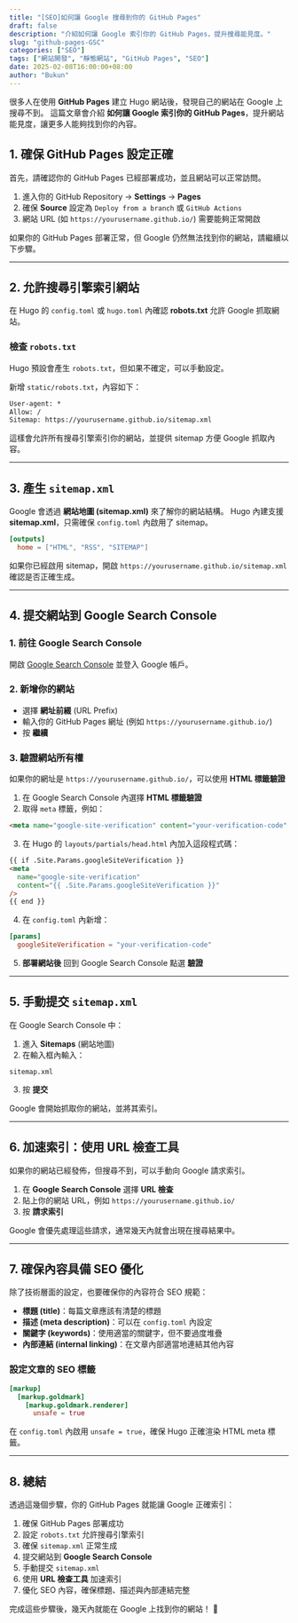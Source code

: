 ```yaml
---
title: "[SEO]如何讓 Google 搜尋到你的 GitHub Pages"
draft: false
description: "介紹如何讓 Google 索引你的 GitHub Pages，提升搜尋能見度。"
slug: "github-pages-GSC"
categories: ["SEO"]
tags: ["網站開發", "靜態網站", "GitHub Pages", "SEO"]
date: 2025-02-08T16:00:00+08:00
author: "Bukun"
---
```


很多人在使用 **GitHub Pages** 建立 Hugo 網站後，發現自己的網站在 Google 上搜尋不到。
這篇文章會介紹 **如何讓 Google 索引你的 GitHub Pages**，提升網站能見度，讓更多人能夠找到你的內容。

## 1. 確保 GitHub Pages 設定正確

首先，請確認你的 GitHub Pages 已經部署成功，並且網站可以正常訪問。

1. 進入你的 GitHub Repository → **Settings** → **Pages**
2. 確保 **Source** 設定為 `Deploy from a branch` 或 `GitHub Actions`
3. 網站 URL (如 `https://yourusername.github.io/`) 需要能夠正常開啟

如果你的 GitHub Pages 部署正常，但 Google 仍然無法找到你的網站，請繼續以下步驟。

---

## 2. 允許搜尋引擎索引網站

在 Hugo 的 `config.toml` 或 `hugo.toml` 內確認 **robots.txt** 允許 Google 抓取網站。

### **檢查 `robots.txt`**

Hugo 預設會產生 `robots.txt`，但如果不確定，可以手動設定。

新增 `static/robots.txt`，內容如下：

```txt
User-agent: *
Allow: /
Sitemap: https://yourusername.github.io/sitemap.xml
```

這樣會允許所有搜尋引擎索引你的網站，並提供 sitemap 方便 Google 抓取內容。

---

## 3. 產生 `sitemap.xml`

Google 會透過 **網站地圖 (sitemap.xml)** 來了解你的網站結構。
Hugo 內建支援 **sitemap.xml**，只需確保 `config.toml` 內啟用了 sitemap。

```toml
[outputs]
  home = ["HTML", "RSS", "SITEMAP"]
```

如果你已經啟用 sitemap，開啟 `https://yourusername.github.io/sitemap.xml` 確認是否正確生成。

---

## 4. 提交網站到 Google Search Console

### **1. 前往 Google Search Console**

開啟 [Google Search Console](https://search.google.com/search-console/) 並登入 Google 帳戶。

### **2. 新增你的網站**

- 選擇 **網址前綴** (URL Prefix)
- 輸入你的 GitHub Pages 網址 (例如 `https://yourusername.github.io/`)
- 按 **繼續**

### **3. 驗證網站所有權**

如果你的網址是 `https://yourusername.github.io/`，可以使用 **HTML 標籤驗證**

1. 在 Google Search Console 內選擇 **HTML 標籤驗證**
2. 取得 `meta` 標籤，例如：

```html
<meta name="google-site-verification" content="your-verification-code" />
```

3. 在 Hugo 的 `layouts/partials/head.html` 內加入這段程式碼：

```html
{{ if .Site.Params.googleSiteVerification }}
<meta
  name="google-site-verification"
  content="{{ .Site.Params.googleSiteVerification }}"
/>
{{ end }}
```

4. 在 `config.toml` 內新增：

```toml
[params]
  googleSiteVerification = "your-verification-code"
```

5. **部署網站後** 回到 Google Search Console 點選 **驗證**

---

## 5. 手動提交 `sitemap.xml`

在 Google Search Console 中：

1. 進入 **Sitemaps** (網站地圖)
2. 在輸入框內輸入：

```
sitemap.xml
```

3. 按 **提交**

Google 會開始抓取你的網站，並將其索引。

---

## 6. 加速索引：使用 URL 檢查工具

如果你的網站已經發佈，但搜尋不到，可以手動向 Google 請求索引。

1. 在 **Google Search Console** 選擇 **URL 檢查**
2. 貼上你的網站 URL，例如 `https://yourusername.github.io/`
3. 按 **請求索引**

Google 會優先處理這些請求，通常幾天內就會出現在搜尋結果中。

---

## 7. 確保內容具備 SEO 優化

除了技術層面的設定，也要確保你的內容符合 SEO 規範：

- **標題 (title)**：每篇文章應該有清楚的標題
- **描述 (meta description)**：可以在 `config.toml` 內設定
- **關鍵字 (keywords)**：使用適當的關鍵字，但不要過度堆疊
- **內部連結 (internal linking)**：在文章內部適當地連結其他內容

### **設定文章的 SEO 標籤**

```toml
[markup]
  [markup.goldmark]
    [markup.goldmark.renderer]
      unsafe = true
```

在 `config.toml` 內啟用 `unsafe = true`，確保 Hugo 正確渲染 HTML meta 標籤。

---

## 8. 總結

透過這幾個步驟，你的 GitHub Pages 就能讓 Google 正確索引：

1. 確保 GitHub Pages 部署成功
2. 設定 `robots.txt` 允許搜尋引擎索引
3. 確保 `sitemap.xml` 正常生成
4. 提交網站到 **Google Search Console**
5. 手動提交 `sitemap.xml`
6. 使用 **URL 檢查工具** 加速索引
7. 優化 SEO 內容，確保標題、描述與內部連結完整

完成這些步驟後，幾天內就能在 Google 上找到你的網站！ 🚀
